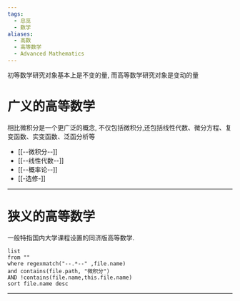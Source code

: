 ```yaml
---
tags:
  - 总览
  - 数学
aliases:
  - 高数
  - 高等数学
  - Advanced Mathematics
---
```

初等数学研究对象基本上是不变的量, 而高等数学研究对象是变动的量

# 广义的高等数学
相比微积分是一个更广泛的概念, 不仅包括微积分,还包括线性代数、微分方程、复变函数、实变函数、泛函分析等
- [[--微积分--]]
- [[--线性代数--]]
- [[--概率论--]]
- [[-选修-]]
---
# 狭义的高等数学
一般特指国内大学课程设置的同济版高等数学.
```dataview
list 
from ""
where regexmatch("--.*--" ,file.name)
and contains(file.path, "微积分")
AND !contains(file.name,this.file.name)
sort file.name desc
```
---
